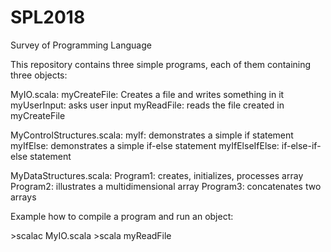 # SPL2018
Survey of Programming Language

This repository contains three simple programs, each of them containing three objects:

MyIO.scala: 
myCreateFile: Creates a file and writes something in it
myUserInput: asks user input
myReadFile: reads the file created in myCreateFile

MyControlStructures.scala:
myIf: demonstrates a simple if statement 
myIfElse: demonstrates a simple if-else statement 
myIfElseIfElse: if-else-if-else statement

MyDataStructures.scala:
Program1: creates, initializes, processes array
Program2: illustrates a multidimensional array
Program3: concatenates two arrays

Example how to compile a program and run an object:

\>scalac MyIO.scala 
\>scala myReadFile


